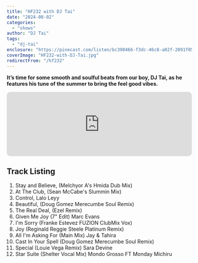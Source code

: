 ```yaml
---
title: "HF232 with DJ Tai"
date: "2024-08-02"
categories:
  - "shows"
author: "DJ Tai"
tags:
  - "dj-tai"
enclosure: "https://pinecast.com/listen/bc390466-f3dc-46c8-a02f-2091f0511f6f.mp3 87.1MB audio/mpeg "
coverImage: "HF232-with-DJ-Tai.jpg"
redirectFrom: "/hf232"
---
```


**It’s time for some smooth and soulful beats from our boy, DJ Tai, as he features his tune of the summer to bring the feel good vibes.**

<iframe id="embedPlayer" src="https://embed.podcasts.apple.com/gb/podcast/hf232-with-dj-tai-02-aug-2024/id355833875?i=1000664087567&amp;itsct=podcast_box_player&amp;itscg=30200&amp;ls=1&amp;theme=auto" height="175px" frameborder="0" sandbox="allow-forms allow-popups allow-same-origin allow-scripts allow-top-navigation-by-user-activation" allow="autoplay *; encrypted-media *; clipboard-write" style="width: 100%; max-width: 660px; overflow: hidden; border-radius: 10px; transform: translateZ(0px); animation: 2s ease 0s 6 normal none running loading-indicator; background-color: rgb(228, 228, 228);"></iframe>

## Track Listing

1. Stay and Believe, (Melchyor A's Hmida Dub Mix)
2. At The Club, (Sean McCabe's Slummin Mix)
3. Control, Lalo Leyy
4. Beautiful, (Doug Gomez Merecumbe Soul Remix)
5. The Real Deal, (Ezel Remix)
6. Given Me Joy (7" Edit) Marc Evans
7. I'm Sorry (Franke Estevez FUZION ClubMix Vox)
8. Joy (Reginald Reggie Steele Platinum Remix)
9. All I'm Asking For (Main Mix) Jay &amp; Tahira
10. Cast In Your Spell (Doug Gomez Merecumbe Soul Remix)
11. Special (Louie Vega Remix) Sara Devine
12. Star Suite (Shelter Vocal Mix) Mondo Grosso FT Monday Michiru